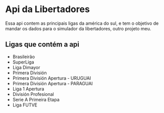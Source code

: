 <h1>Api da Libertadores</h1>
<p>Essa api contem as principais ligas da américa do sul, e tem o objetivo de mandar os dados para o simulador da libertadores, outro projeto meu.</p>
<h2>Ligas que contém a api</h2>
<ul>
  <li>Brasileirão</li>
  <li>SuperLiga</li>
  <li>Liga Dimayor</li>
  <li>Primera División</li>
  <li>Primera División Apertura - URUGUAI</li>
  <li>Primera División Apertura - PARAGUAI</li>
  <li>Liga 1 Apertura</li>
  <li>División Profesional</li>
  <li>Serie A Primeira Etapa</li>
  <li>Liga FUTVE</li>
</ul>
